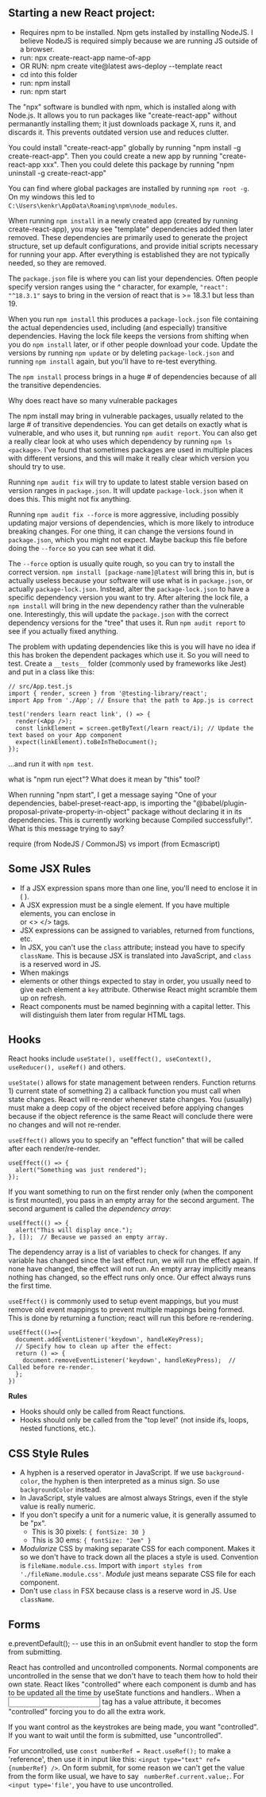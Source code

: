 
## Starting a new React project: ##

* Requires npm to be installed.  Npm gets installed by installing NodeJS.  I believe NodeJS is required simply because we are running JS outside of a browser.
* run: npx create-react-app name-of-app
* OR RUN: npm create vite@latest aws-deploy --template react
* cd into this folder
* run: npm install
* run: npm start

The "npx" software is bundled with npm, which is installed along with Node.js.  It allows you to run packages like "create-react-app" without permanantly installing them; it just downloads package X, runs it, and discards it.  This prevents outdated version use and reduces clutter. 

You could install "create-react-app" globally by running "npm install -g create-react-app".  Then you could create a new app by running "create-react-app xxx".  Then you could delete this package by running "npm uninstall -g create-react-app"

You can find where global packages are installed by running `npm root -g`. On my windows this led to `C:\Users\kenkr\AppData\Roaming\npm\node_modules`.

When running `npm install` in a newly created app (created by running create-react-app), you may see "template" dependencies added then later removed.  These dependencies are primarily used to generate the project structure, set up default configurations, and provide initial scripts necessary for running your app.  After everything is established they are not typically needed, so they are removed.

The `package.json` file is where you can list your dependencies.  Often people specify version ranges using the *^* character, for example, `"react": "^18.3.1"` says to bring in the version of react that is >= 18.3.1 but less than 19.

When you run `npm install` this produces a `package-lock.json` file containing the actual dependencies used, including (and especially) transitive dependencies.  Having the lock file keeps the versions from shifting when you do `npm install` later, or if other people download your code.  Update the versions by running `npm update` or by deleting `package-lock.json` and running `npm install` again, but you'll have to re-test everything. 

The `npm install` process brings in a huge # of dependencies because of all the transitive dependencies.

Why does react have so many vulnerable packages

The npm install may bring in vulnerable packages, usually related to the large # of transitive dependencies.  You can get details on exactly what is vulnerable, and who uses it, but running `npm audit report`.  You can also get a really clear look at who uses which dependency by running `npm ls <package>`.  I've found that sometimes packages are used in multiple places with different versions, and this will make it really clear which version you should try to use.

Running `npm audit fix` will try to update to latest stable version based on version ranges in `package.json`.  It will update `package-lock.json` when it does this.  This might not fix anything.

Running  `npm audit fix --force` is more aggressive, including possibly updating major versions of dependencies, which is more likely to introduce breaking changes. For one thing, it can change the versions found in `package.json`, which you might not expect.  Maybe backup this file before doing the `--force` so you can see what it did.

The `--force` option is usually quite rough, so you can try to install the correct version.  `npm install [package-name]@latest` will bring this in, but is actually useless because your software will use what is in `package.json`, or actually `package-lock.json`.  Instead, alter the `package-lock.json` to have a specific dependency version you want to try.  After altering the lock file, a `npm install` will bring in the new dependency rather than the vulnerable one.  Interestingly, this will update the `package.json` with the correct dependency versions for the "tree" that uses it.  Run `npm audit report` to see if you actually fixed anything.

The problem with updating dependencies like this is you will have no idea if this has broken the dependent packages which use it.  So you will need to test.  Create a `__tests__` folder (commonly used by frameworks like Jest) and put in a class like this:

```
// src/App.test.js
import { render, screen } from '@testing-library/react';
import App from './App'; // Ensure that the path to App.js is correct

test('renders learn react link', () => {
  render(<App />);
  const linkElement = screen.getByText(/learn react/i); // Update the text based on your App component
  expect(linkElement).toBeInTheDocument();
});

```

...and run it with `npm test`.



what is "npm run eject"?  What does it mean by "this" tool?

When running "npm start", I get a message saying "One of your dependencies, babel-preset-react-app, is importing the
"@babel/plugin-proposal-private-property-in-object" package without
declaring it in its dependencies. This is currently working because
Compiled successfully!".  What is this message trying to say?


require (from NodeJS / CommonJS) vs import (from Ecmascript)

## Some JSX Rules ##

* If a JSX expression spans more than one line, you'll need to enclose it in ( ).
* A JSX expression must be a single element.  If you have multiple elements, you can enclose in <div> or <> </> tags.
* JSX expressions can be assigned to variables, returned from functions, etc.
* In JSX, you can't use the `class` attribute; instead you have to specify `className`.  This is because JSX is translated into JavaScript, and `class` is a reserved word in JS.
* When makings <li> elements or other things expected to stay in order, you usually need to give each element a `key` attribute.  Otherwise React might scramble them up on refresh.
* React components must be named beginning with a capital letter.  This will distinguish them later from regular HTML tags.

## Hooks ##

React hooks include `useState(), useEffect(), useContext(), useReducer(), useRef()` and others.

`useState()` allows for state management between renders.  Function returns 1) current state of something 2) a callback function you must call when state changes.  React will re-render whenever state changes. You (usually) must make a deep copy of the object received before applying changes because if the object reference is the same React will conclude there were no changes and will not re-render.

`useEffect()` allows you to specify an "effect function" that will be called after each render/re-render.  

```
useEffect(() => {
  alert("Something was just rendered");
});
```

If you want something to run on the first render only (when the component is first mounted), you pass in an empty array for the second argument.  The second argument is called the _dependency array_:

```
useEffect(() => {
  alert("This will display once.");
}, []);  // Because we passed an empty array.
```

The dependency array is a list of variables to check for changes.  If any variable has changed since the last effect run, we will run the effect again.  If none have changed, the effect will not run.  An empty array implicitly means nothing has changed, so the effect runs only once.  Our effect always runs the first time.

`useEffect()` is commonly used to setup event mappings, but you must remove old event mappings to prevent multiple mappings being formed.  This is done by returning a function; react will run this before re-rendering.

```
useEffect(()=>{
  document.addEventListener('keydown', handleKeyPress);
  // Specify how to clean up after the effect:
  return () => {
    document.removeEventListener('keydown', handleKeyPress);  // Called before re-render.
  };
})
```

**Rules**
* Hooks should only be called from React functions.
* Hooks should only be called from the "top level" (not inside ifs, loops, nested functions, etc.).

## CSS Style Rules ##

* A hyphen is a reserved operator in JavaScript. If we use `background-color`, the hyphen is then interpreted as a minus sign. So use `backgroundColor` instead.
* In JavaScript, style values are almost always Strings, even if the style value is really numeric.
* If you don't specify a unit for a numeric value, it is generally assumed to be "px".
  * This is 30 pixels: `{ fontSize: 30 }`
  * This is 30 ems: `{ fontSize: "2em" }`
* _Modularize_ CSS by making separate CSS for each component.  Makes it so we don't have to track down all the places a style is used.  Convention is `fileName.module.css`. Import with `import styles from './fileName.module.css'`.  _Module_ just means separate CSS file for each component.
* Don't use `class` in FSX because class is a reserve word in JS.  Use `className`.

## Forms ##

e.preventDefault(); -- use this in an onSubmit event handler to stop the form from submitting.

React has controlled and uncontrolled components.  Normal components are uncontrolled in the sense that we don't have to teach them how to hold their own state.  React likes "controlled" where each component is dumb and has to be updated all the time by useState functions and handlers..
When a <input> tag has a value attribute, it becomes "controlled" forcing you to do all the extra work.

If you want control as the keystrokes are being made, you want "controlled".  If you want to wait until the form is submitted, use "uncontrolled".

For uncontrolled, use `const numberRef = React.useRef();` to make a 'reference', then use it in input like this: `<input type="text" ref={numberRef} />`.  On form submit, for some reason we can't get the value from the form like usual, we have to say ` numberRef.current.value;`. 
For `<input type='file'`, you have to use uncontrolled.


